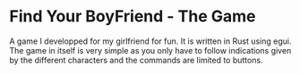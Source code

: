# Find Your BoyFriend - The Game

A game I developped for my girlfriend for fun. It is written in Rust using egui.  
The game in itself is very simple as you only have to follow indications given by the different characters and the commands are limited to buttons.  
